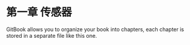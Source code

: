 # 第一章 传感器

GitBook allows you to organize your book into chapters, each chapter is stored in a separate file like this one.

